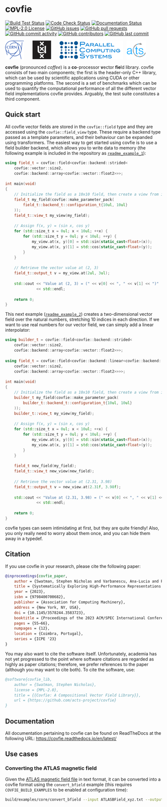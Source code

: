 # covfie

[![Build Test Status](https://github.com/acts-project/covfie/actions/workflows/builds.yml/badge.svg?branch=main)](https://github.com/acts-project/covfie/actions/workflows/builds.yml)
[![Code Check Status](https://github.com/acts-project/covfie/actions/workflows/checks.yml/badge.svg?branch=main)](https://github.com/acts-project/covfie/actions/workflows/checks.yml)
[![Documentation Status](https://readthedocs.org/projects/covfie/badge/?version=latest)](https://covfie.readthedocs.io/en/latest/?badge=latest)
[![MPL-2.0 License](https://img.shields.io/github/license/acts-project/covfie)](https://www.mozilla.org/en-US/MPL/2.0/)
[![GitHub issues](https://img.shields.io/github/issues/acts-project/covfie)](https://github.com/acts-project/covfie/issues)
[![GitHub pull requests](https://img.shields.io/github/issues-pr/acts-project/covfie)](https://github.com/acts-project/covfie/pulls)
[![GitHub commit activity](https://img.shields.io/github/commit-activity/w/acts-project/covfie)](https://github.com/acts-project/covfie/commits/main)
[![GitHub contributors](https://img.shields.io/github/contributors/acts-project/covfie)](https://github.com/acts-project/covfie/graphs/contributors)
[![GitHub last commit](https://img.shields.io/github/last-commit/acts-project/covfie)](https://github.com/acts-project/covfie/commits/main)

[<img src="docs/static/cern-logo.svg" alt="CERN logo" height="60px"/>](https://home.web.cern.ch/)
&nbsp;&nbsp;&nbsp;&nbsp;&nbsp;
[<img src="docs/static/uva-logo.svg" alt="UvA logo" height="60px"/>](https://www.uva.nl/)
&nbsp;&nbsp;&nbsp;&nbsp;&nbsp;
[<img src="docs/static/pcs-logo.svg" alt="PCS logo" height="60px"/>](https://pcs-research.nl/)
&nbsp;
[<img src="docs/static/acts-logo.svg" alt="Acts logo" height="60px"/>](https://acts.readthedocs.io/en/latest/)

**covfie** (pronounced _coffee_) is a **co**-processor **v**ector **fie**ld
library. covfie consists of two main components; the first is the header-only
C++ library, which can be used by scientific applications using CUDA or other
programming platforms. The second is a set of benchmarks which can be used to
quantify the computational performance of all the different vector field
implementations covfie provides. Arguably, the test suite constitutes a third
component.

## Quick start

All covfie vector fields are stored in the `covfie::field` type and they are
accessed using the `covfie::field_view` type. These require a backend type
passed as a template parameters, and their behaviour can be expanded using
transformers. The easiest way to get started using covfie is to use a field
builder backend, which allows you to write data to memory (the following
example is included in the repository as
[`readme_example_1`](examples/core/readme_example_1.cpp)):

```cpp
using field_t = covfie::field<covfie::backend::strided<
    covfie::vector::size2,
    covfie::backend::array<covfie::vector::float2>>>;

int main(void)
{
    // Initialize the field as a 10x10 field, then create a view from it.
    field_t my_field(covfie::make_parameter_pack(
        field_t::backend_t::configuration_t{10ul, 10ul}
    ));
    field_t::view_t my_view(my_field);

    // Assign f(x, y) = (sin x, cos y)
    for (std::size_t x = 0ul; x < 10ul; ++x) {
        for (std::size_t y = 0ul; y < 10ul; ++y) {
            my_view.at(x, y)[0] = std::sin(static_cast<float>(x));
            my_view.at(x, y)[1] = std::cos(static_cast<float>(y));
        }
    }

    // Retrieve the vector value at (2, 3)
    field_t::output_t v = my_view.at(2ul, 3ul);

    std::cout << "Value at (2, 3) = (" << v[0] << ", " << v[1] << ")"
              << std::endl;

    return 0;
}
```

This next example ([`readme_example_2`](examples/core/readme_example_2.cpp))
creates a two-dimensional vector field over the natural numbers, stretching 10
indices in each direction. If we want to use real numbers for our vector field,
we can simply add a linear interpolator:

```cpp
using builder_t = covfie::field<covfie::backend::strided<
    covfie::vector::size2,
    covfie::backend::array<covfie::vector::float2>>>;

using field_t = covfie::field<covfie::backend::linear<covfie::backend::strided<
    covfie::vector::size2,
    covfie::backend::array<covfie::vector::float2>>>>;

int main(void)
{
    // Initialize the field as a 10x10 field, then create a view from it.
    builder_t my_field(covfie::make_parameter_pack(
        builder_t::backend_t::configuration_t{10ul, 10ul}
    ));
    builder_t::view_t my_view(my_field);

    // Assign f(x, y) = (sin x, cos y)
    for (std::size_t x = 0ul; x < 10ul; ++x) {
        for (std::size_t y = 0ul; y < 10ul; ++y) {
            my_view.at(x, y)[0] = std::sin(static_cast<float>(x));
            my_view.at(x, y)[1] = std::cos(static_cast<float>(y));
        }
    }

    field_t new_field(my_field);
    field_t::view_t new_view(new_field);

    // Retrieve the vector value at (2.31, 3.98)
    field_t::output_t v = new_view.at(2.31f, 3.98f);

    std::cout << "Value at (2.31, 3.98) = (" << v[0] << ", " << v[1] << ")"
              << std::endl;

    return 0;
}
```

covfie types can seem intimidating at first, but they are quite friendly! Also,
you only really need to worry about them once, and you can hide them away in a
typedef.

## Citation

If you use covfie in your research, please cite the following paper:

```bibtex
@inproceedings{covfie_paper,
    author = {Swatman, Stephen Nicholas and Varbanescu, Ana-Lucia and Pimentel, Andy and Salzburger, Andreas and Krasznahorkay, Attila},
    title = {Systematically Exploring High-Performance Representations of Vector Fields Through Compile-Time Composition},
    year = {2023},
    isbn = {9798400700682},
    publisher = {Association for Computing Machinery},
    address = {New York, NY, USA},
    doi = {10.1145/3578244.3583723},
    booktitle = {Proceedings of the 2023 ACM/SPEC International Conference on Performance Engineering},
    pages = {55–66},
    numpages = {12},
    location = {Coimbra, Portugal},
    series = {ICPE '23}
}
```

You may also want to cite the software itself. Unfortunately, academia has not
yet progressed to the point where software citations are regarded as highly as
paper citations; therefore, we prefer references to the paper (although you may
want to cite both). To cite the software, use:

```bibtex
@software{covfie_lib,
    author = {Swatman, Stephen Nicholas},
    license = {MPL-2.0},
    title = {{Covfie: A Compositional Vector Field Library}},
    url = {https://github.com/acts-project/covfie}
}
```

## Documentation

All documentation pertaining to covfie can be found on ReadTheDocs at the
following URL: https://covfie.readthedocs.io/en/latest/

## Use cases

### Converting the ATLAS magnetic field

Given the [ATLAS magnetic field
file](https://gitlab.cern.ch/acts/acts-data/-/tree/master/MagneticField/ATLAS)
in text format, it can be converted into a covfie format using the
`convert_bfield` example (this requires `COVFIE_BUILD_EXAMPLES` to be enabled
at configuration time):

```bash
build/examples/core/convert_bfield --input ATLASBField_xyz.txt --output atlas_bfield.cvf
```
